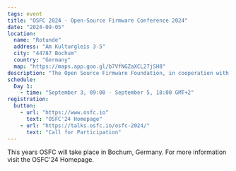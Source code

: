 ```yaml
---
tags: event
title: "OSFC 2024 - Open-Source Firmware Conference 2024"
date: "2024-09-05"
location:
  name: "Rotunde"
  address: "Am Kulturgleis 3-5"
  city: "44787 Bochum"
  country: "Germany"
  map: "https://maps.app.goo.gl/b7VfNGZaXCL27jSH8"
description: "The Open Source Firmware Foundation, in cooperation with 9elements and Google will host this years OSFC in Germany"
schedule:
  Day 1:
    - time: "September 3, 09:00 - September 5, 18:00 GMT+2"
registration:
  button:
    - url: "https://www.osfc.io"
      text: "OSFC'24 Homepage"
    - url: "https://talks.osfc.io/osfc-2024/"
      text: "Call for Participation"
---
```


This years OSFC will take place in Bochum, Germany. For more information visit the OSFC'24 Homepage.
